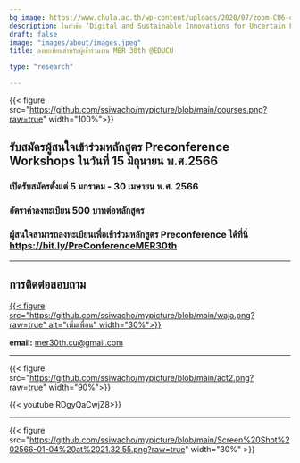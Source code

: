 ```yaml
---
bg_image: https://www.chula.ac.th/wp-content/uploads/2020/07/zoom-CU6-cover.jpg
description: ในหัวข้อ ‘Digital and Sustainable Innovations for Uncertain Post-pandemic Times' ระหว่างวันที่ 15-16 มิถุนายน พ.ศ. 2566
draft: false
image: "images/about/images.jpeg"
title: ลงทะเบียนสำหรับผู้เข้าร่วมงาน MER 30th @EDUCU

type: "research"

---
```



{{< figure src="https://github.com/ssiwacho/mypicture/blob/main/courses.png?raw=true" width="100%">}}

## รับสมัครผู้สนใจเข้าร่วมหลักสูตร Preconference Workshops ในวันที่ 15 มิถุนายน พ.ศ.2566

### เปิดรับสมัครตั้งแต่ 5 มกราคม - 30 เมษายน พ.ศ. 2566

### อัตราค่าลงทะเบียน 500 บาทต่อหลักสูตร

### ผู้สนใจสามารถลงทะเบียนเพื่อเข้าร่วมหลักสูตร Preconference ได้ที่นี่ https://bit.ly/PreConferenceMER30th



---

## การติดต่อสอบถาม

[{{< figure src="https://github.com/ssiwacho/mypicture/blob/main/waja.png?raw=true" alt="เพิ่มเพื่อน" width="30%">}}](https://lin.ee/pd1rGZz)

**email:** mer30th.cu@gmail.com 

---


{{< figure src="https://github.com/ssiwacho/mypicture/blob/main/act2.png?raw=true" width="90%">}}
 


{{< youtube RDgyQaCwjZ8>}}





---


{{< figure src="https://github.com/ssiwacho/mypicture/blob/main/Screen%20Shot%202566-01-04%20at%2021.32.55.png?raw=true" width="30%" >}}




